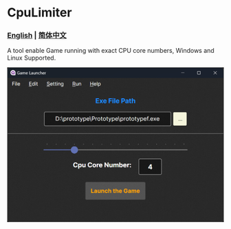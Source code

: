 ﻿# CpuLimiter

### [English](./README.md)  |   [简体中文](./README_zh_CN.md)

A tool enable Game running with exact CPU core numbers, Windows and Linux Supported.

<img src="./Misc/MainWindow.png" width="600">


